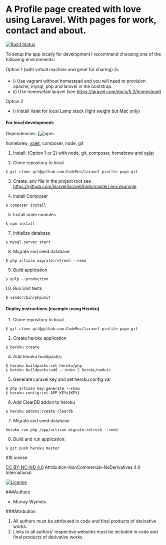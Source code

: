 # A Profile page created with love using Laravel. With pages for work, contact and about.

[![Build Status](https://travis-ci.org/CodeMuz/laravel-profile-page.svg?branch=master)](https://travis-ci.org/CodeMuz/laravel-profile-page)

To setup the app locally for development I recommend choosing one of the following environments:

Option 1 (with virtual machine and great for sharing) :+1:

 * i) Use vagrant without homestead and you will need to provision apache, mysql, php and laravel in the bootstrap.
 * ii) Use homesetad laravel (see https://laravel.com/docs/5.2/homestead)

Option 2

 * i) Install Valet for local Lamp stack (light weight but Mac only)


#### For local development:

Dependencies:
[![npm](https://img.shields.io/badge/npm-2.11.3-green.svg)

homebrew, [valet](https://laravel.com/docs/5.2/valet), composer, node, git

1. Install: (Option 1 or 2) with node, git, composer, homebrew and [valet](https://laravel.com/docs/5.2/valet)


2. Clone repository to local
```
$ git clone git@github.com:CodeMuz/laravel-profile-page.git
```
3. Create .env file in the project root
see https://github.com/laravel/laravel/blob/master/.env.example


4. Install Composer
```
$ composer install
```

5. Install node modules
```
$ npm install
```

7. Initialize database
```
$ mysql.server start
```

8. Migrate and seed database
```
$ php artisan migrate:refresh --seed
```

9. Build application
```
$ gulp --production
```

10. Run Unit tests
```
$ vendor/bin/phpunit
```

####  Deploy instructions (example using Heroku)

1. Clone repository to local
```
$ git clone git@github.com:CodeMuz/laravel-profile-page.git
```

2. Create heroku application
```
$ heroku create
```

4. Add heroku buildpacks:
```
$ heroku buildpacks:set heroku/php
$ heroku buildpacks:add --index 2 heroku/nodejs
```

5. Generate Laravel key and set heroku config var
```
$ php artisan key:generate --show
$ heroku config:set APP_KEY={KEY}
```

6. Add ClearDB addon to heroku
```
$ heroku addons:create cleardb
```

7. Migrate and seed database
```
heroku run php /app/artisan migrate:refresh --seed
```

8. Build and run application:
```
$ git push heroku master
```


##License

[CC BY-NC-ND 4.0](http://creativecommons.org/licenses/by-nc-nd/4.0/) Attribution-NonCommercial-NoDerivatives 4.0 International

[![License](https://licensebuttons.net/l/by-nc-nd/3.0/88x31.png)](http://creativecommons.org/licenses/by-nc-nd/4.0/)

###Authors
* Murray Wynnes

###Attribution

1. All authors must be attributed in code and final products of derivative works.
2. Links to all authors' respective websites must be included in code and final products of derivative works.